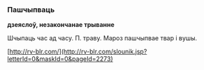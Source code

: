 ### Пашчыпваць
**дзеяслоў, незакончанае трыванне**

Шчыпаць час ад часу. П. траву. Мароз пашчыпвае твар і вушы.

<a rel="author">[http://rv-blr.com/](http://rv-blr.com/slounik.jsp?letterId=0&maskId=0&pageId=2273)</a>
